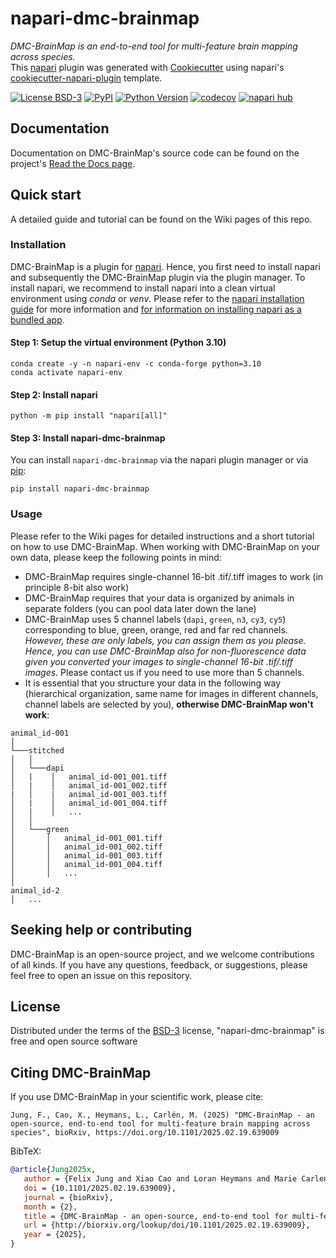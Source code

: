 
# napari-dmc-brainmap
*DMC-BrainMap is an end-to-end tool for multi-feature brain mapping across species.*  
This [napari](https://napari.org/stable/) plugin was generated with [Cookiecutter](https://github.com/cookiecutter/cookiecutter) using napari's [cookiecutter-napari-plugin](https://github.com/napari/cookiecutter-napari-plugin) template.

[![License BSD-3](https://img.shields.io/pypi/l/napari-dmc-brainmap.svg?color=green)](https://github.com/hejDMC/napari-dmc-brainmap/raw/main/LICENSE)
[![PyPI](https://img.shields.io/pypi/v/napari-dmc-brainmap.svg?color=green)](https://pypi.org/project/napari-dmc-brainmap)
[![Python Version](https://img.shields.io/pypi/pyversions/napari-dmc-brainmap.svg?color=green)](https://python.org)
[![codecov](https://codecov.io/gh/FelixJng/napari-dmc-brainmap/branch/main/graph/badge.svg)](https://codecov.io/gh/FelixJng/napari-dmc-brainmap)
[![napari hub](https://img.shields.io/endpoint?url=https://api.napari-hub.org/shields/napari-dmc-brainmap)](https://napari-hub.org/plugins/napari-dmc-brainmap)


## Documentation
Documentation on DMC-BrainMap's source code can be found on the project's [Read the Docs page](https://napari-dmc-brainmap.readthedocs.io/en/latest/#).

## Quick start
A detailed guide and tutorial can be found on the Wiki pages of this repo.

### Installation

DMC-BrainMap is a plugin for [napari](https://napari.org/stable/). Hence, you first need to install napari and subsequently the DMC-BrainMap plugin via the plugin manager. To install napari, we recommend to install napari into a clean virtual environment using *conda* or *venv*. Please refer to the [napari installation guide](https://napari.org/stable/tutorials/fundamentals/installation.html#napari-installation) for more information and [for information on installing napari as a bundled app](https://napari.org/stable/tutorials/fundamentals/installation.html#napari-installation).  

#### Step 1: Setup the virtual environment (Python 3.10)

```
conda create -y -n napari-env -c conda-forge python=3.10
conda activate napari-env
```

#### Step 2: Install napari

```
python -m pip install "napari[all]"
```

#### Step 3: Install napari-dmc-brainmap

You can install `napari-dmc-brainmap` via the napari plugin manager or via [pip](https://pypi.org/project/napari-dmc-brainmap/):

    pip install napari-dmc-brainmap

### Usage

Please refer to the Wiki pages for detailed instructions and a short tutorial on how to use DMC-BrainMap. When working with DMC-BrainMap on your own data, please keep the following points in mind:
- DMC-BrainMap requires single-channel 16-bit .tif/.tiff images to work (in principle 8-bit also work)
- DMC-BrainMap requires that your data is organized by animals in separate folders (you can pool data later down the lane)
- DMC-BrainMap uses 5 channel labels (`dapi`, `green`, `n3`, `cy3`, `cy5`) corresponding to blue, green, orange, red and far red channels. *However, these are only labels, you can assign them as you please. Hence, you can use DMC-BrainMap also for non-fluorescence data given you converted your images to single-channel 16-bit .tif/.tiff images*. Please contact us if you need to use more than 5 channels.
- It is essential that you structure your data in the following way (hierarchical organization, same name for images in different channels, channel labels are selected by you), **otherwise DMC-BrainMap won't work**:
```
animal_id-001
│
└───stitched
│   │
│   └───dapi
│   |    │   animal_id-001_001.tiff
│   |    │   animal_id-001_002.tiff
|   │    |   animal_id-001_003.tiff
│   |    │   animal_id-001_004.tiff
│   |    │   ...
│   │   
│   └───green
│       │   animal_id-001_001.tiff
│       │   animal_id-001_002.tiff
│       │   animal_id-001_003.tiff
│       │   animal_id-001_004.tiff
│       │   ...
│   
animal_id-2
│   ...
```


## Seeking help or contributing

DMC-BrainMap is an open-source project, and we welcome contributions of all kinds. If you have any questions, feedback, or suggestions, please feel free to open an issue on this repository. 

## License

Distributed under the terms of the [BSD-3](https://github.com/teamdigitale/licenses/blob/master/BSD-3-Clause) license,
"napari-dmc-brainmap" is free and open source software

## Citing DMC-BrainMap

If you use DMC-BrainMap in your scientific work, please cite:
```
Jung, F., Cao, X., Heymans, L., Carlén, M. (2025) "DMC-BrainMap - an open-source, end-to-end tool for multi-feature brain mapping across species", bioRxiv, https://doi.org/10.1101/2025.02.19.639009
```

BibTeX:

``` bibtex
@article{Jung2025x,
   author = {Felix Jung and Xiao Cao and Loran Heymans and Marie Carlen},
   doi = {10.1101/2025.02.19.639009},
   journal = {bioRxiv},
   month = {2},
   title = {DMC-BrainMap - an open-source, end-to-end tool for multi-feature brain mapping across species},
   url = {http://biorxiv.org/lookup/doi/10.1101/2025.02.19.639009},
   year = {2025},
}
```

